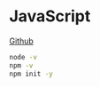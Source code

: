 # JavaScript

[Github](https://github.com/atakanbaskor/JavaScript_First_Step)

```sh
node -v
npm -v
npm init -y
```
